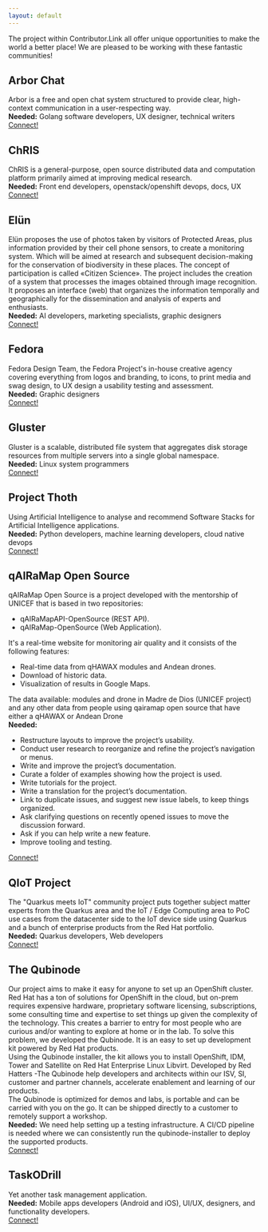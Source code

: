 ```yaml
---
layout: default
---
```


The project within Contributor.Link all offer unique opportunities to make the world a better place! We are pleased to be working with these fantastic communities!

## Arbor Chat
Arbor is a free and open chat system structured to provide clear, high-context communication in a user-respecting way.<br>
__Needed:__ Golang software developers, UX designer, technical writers<br>
[Connect!](https://arbor.chat)

## ChRIS
ChRIS is a general-purpose, open source distributed data and computation platform primarily aimed at improving medical research.<br>
__Needed:__ Front end developers, openstack/openshift devops, docs, UX<br>
[Connect!](http://chrisproject.org)

## Elün
Elün proposes the use of photos taken by visitors of Protected Areas, plus information provided by their cell phone sensors, to create a monitoring system. Which will be aimed at research and subsequent decision-making for the conservation of biodiversity in these places. The concept of participation is called «Citizen Science». The project includes the creation of a system that processes the images obtained through image recognition. It proposes an interface (web) that organizes the information temporally and geographically for the dissemination and analysis of experts and enthusiasts. <br>
__Needed:__ AI developers, marketing specialists, graphic designers <br>
[Connect!](https://ingenieria.udd.cl/centroid/laboratorios-de-investigacion/extreme-environmental-lab/#!/modal/272/elun-sistema-colaborativo-de-monitoreo-para-areas-protegidas-de-chile)

## Fedora
Fedora Design Team, the Fedora Project's in-house creative agency covering everything from logos and branding, to icons, to print media and swag design, to UX design a usability testing and assessment.<br>
__Needed:__ Graphic designers<br>
[Connect!](https://pagure.io/design)

## Gluster
Gluster is a scalable, distributed file system that aggregates disk storage resources from multiple servers into a single global namespace.<br>
__Needed:__ Linux system programmers<br>
[Connect!](https://www.gluster.org/community/)

## Project Thoth
Using Artificial Intelligence to analyse and recommend Software Stacks for Artificial Intelligence applications.<br>
__Needed:__ Python developers, machine learning developers, cloud native devops<br>
[Connect!](https://github.com/thoth-station)

## qAIRaMap Open Source
qAIRaMap Open Source is a project developed with the mentorship of UNICEF that is based in two repositories:
- qAIRaMapAPI-OpenSource (REST API).
- qAIRaMap-OpenSource (Web Application).

 It's a real-time website for monitoring air quality and it consists of the following features:
- Real-time data from qHAWAX modules and Andean drones. 
- Download of historic data.
- Visualization of results in Google Maps.

The data available: modules and drone in Madre de Dios (UNICEF project) and any other data from people using qairamap open source that have either a qHAWAX or Andean Drone<br>
__Needed:__ 
- Restructure layouts to improve the project’s usability.
- Conduct user research to reorganize and refine the project’s navigation or menus.
- Write and improve the project’s documentation.
- Curate a folder of examples showing how the project is used.
- Write tutorials for the project.
- Write a translation for the project’s documentation.
- Link to duplicate issues, and suggest new issue labels, to keep things organized.
- Ask clarifying questions on recently opened issues to move the discussion forward.
- Ask if you can help write a new feature.
- Improve tooling and testing.<br>
 
[Connect!](https://qaira.github.io/)

## QIoT Project
The "Quarkus meets IoT" community project puts together subject matter experts from the Quarkus area and the IoT / Edge Computing area to PoC use cases from the datacenter side to the IoT device side using Quarkus and a bunch of enterprise products from the Red Hat portfolio.<br>
__Needed:__ Quarkus developers, Web developers<br>
[Connect!](https://qiot-project.github.io/)

## The Qubinode
Our project aims to make it easy for anyone to set up an OpenShift cluster. Red Hat has a ton of solutions for OpenShift in the cloud, but on-prem requires expensive hardware, proprietary software licensing, subscriptions, some consulting time and expertise to set things up given the complexity of the technology. This creates a barrier to entry for most people who are curious and/or wanting to explore at home or in the lab. To solve this problem, we developed the Qubinode. It is an easy to set up development kit powered by Red Hat products.<br>
Using the Qubinode installer, the kit allows you to install OpenShift, IDM, Tower and Satellite on Red Hat Enterprise Linux Libvirt. 
Developed by Red Hatters -The Qubinode help developers and architects within our ISV, SI, customer and partner channels, accelerate enablement and learning of our products.<br>
The Qubinode is optimized for demos and labs, is portable and can be carried with you on the go.  It can be shipped directly to a customer to remotely support a workshop.<br>
__Needed:__ We need help setting up a testing infrastructure. A CI/CD pipeline is needed where we can consistently run the qubinode-installer to deploy the supported products.<br>
[Connect!](https://www.qubinode.io/)

## TaskODrill
Yet another task management application.<br>
__Needed:__ Mobile apps developers (Android and iOS), UI/UX, designers, and functionality developers.<br>
[Connect!](https://github.com/fcano/taskodrill)


